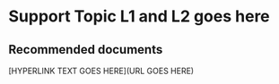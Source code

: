 <properties
	pageTitle="Support Topic L1 and L2 Goes here"
	description="Support Topic L1 and L2 Goes here"
	service="microsoft.intune"
	resource="intune"
	authors="mackie1604"
	displayOrder=""
	selfHelpType="generic"
	supportTopicIds="SUPPORTOPICID # GOES HERE"
	resourceTags=""
	productPesIds="15584"
	cloudEnvironments="public"
/>

# Support Topic L1 and L2 goes here

## **Recommended documents**

[HYPERLINK TEXT GOES HERE](URL GOES HERE)<br>


